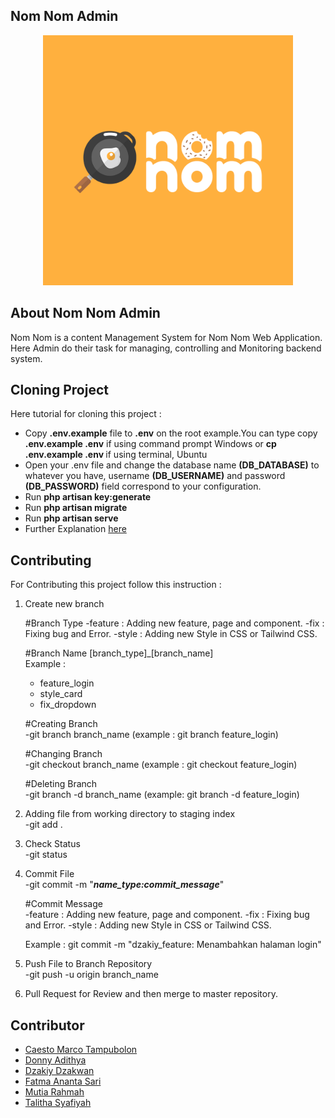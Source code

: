 ## Nom Nom Admin

<p align="center"><img src="./public/img/logo.png" width="400" alt="Nom Nom Logo"></p>

## About Nom Nom Admin

<p>Nom Nom is a content Management System for Nom Nom Web Application. Here Admin do their task for managing, controlling and Monitoring backend system.</p>

## Cloning Project

Here tutorial for cloning this project :

-   Copy <b>.env.example</b> file to <b>.env</b> on the root example.You can type copy <b>.env.example .env</b> if using command prompt Windows or <b>cp .env.example .env </b> if using terminal, Ubuntu
-   Open your .env file and change the database name <b>(DB_DATABASE)</b> to whatever you have, username <b>(DB_USERNAME)</b> and password <b>(DB_PASSWORD)</b> field correspond to your configuration.
-   Run <b>php artisan key:generate</b>
-   Run <b>php artisan migrate</b>
-   Run <b>php artisan serve</b>
-   Further Explanation [here](https://stackoverflow.com/questions/38602321/cloning-laravel-project-from-github)

## Contributing

For Contributing this project follow this instruction :

1.  Create new branch

    #Branch Type
    -feature : Adding new feature, page and component.
    -fix : Fixing bug and Error.
    -style : Adding new Style in CSS or Tailwind CSS.

    #Branch Name [branch_type]\_[branch_name]
    <br>
    Example :

    -   feature_login
    -   style_card
    -   fix_dropdown

    #Creating Branch
    <br>
    -git branch branch_name (example : git branch feature_login)

    #Changing Branch
    <br>
    -git checkout branch_name (example : git checkout feature_login)

    #Deleting Branch
    <br>
    -git branch -d branch_name (example: git branch -d feature_login)

2.  Adding file from working directory to staging index
    <br>
    -git add .

3.  Check Status
    <br>
    -git status

4.  Commit File
    <br>
    -git commit -m "<b><i>name_type:commit_message</i></b>"

    #Commit Message
    <br>
    -feature : Adding new feature, page and component.
    -fix : Fixing bug and Error.
    -style : Adding new Style in CSS or Tailwind CSS.

    Example : git commit -m "dzakiy_feature: Menambahkan halaman login"

5.  Push File to Branch Repository
    <br>
    -git push -u origin branch_name

6.  Pull Request for Review and then merge to master repository.

## Contributor

-   [Caesto Marco Tampubolon](https://github.com/cstmrc3130)
-   [Donny Adithya](https://github.com/DonnyAdithya)
-   [Dzakiy Dzakwan](https://github.com/DzakiyDzakwan)
-   [Fatma Ananta Sari](https://github.com/fatmananta)
-   [Mutia Rahmah](https://github.com/HelloitsMutiaa)
-   [Talitha Syafiyah](https://github.com/talithasyafiyah)
